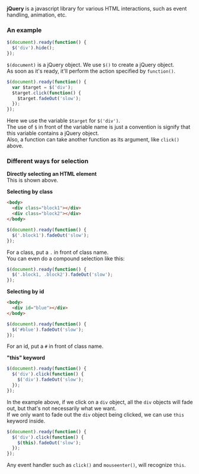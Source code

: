 **jQuery** is a javascript library for various HTML interactions, such as event handling, animation, etc.  

### An example 
```js
$(document).ready(function() {
  $('div').hide();
});
```
`$(document)` is a jQuery object. We use `$()` to create a jQuery object.  
As soon as it's ready, it'll perform the action specified by `function()`.  
```js
$(document).ready(function() {
  var $target = $('div');
  $target.click(function() {
    $target.fadeOut('slow');
  });
});
```
Here we use the variable `$target` for `$('div')`.  
The use of `$` in front of the variable name is just a convention is signify that this variable contains a jQuery object.  
Also, a function can take another function as its argument, like `click()` above.  

### Different ways for selection  
**Directly selecting an HTML element**  
This is shown above.  
  
**Selecting by class**  
```html
<body>
  <div class="block1"></div>
  <div class="block2"></div>  
</body>
```
```js
$(document).ready(function() {
  $('.block1').fadeOut('slow');
});
```
For a class, put a `.` in front of class name.  
You can even do a compound selection like this:  
```js
$(document).ready(function() {
  $('.block1, .block2').fadeOut('slow');
});
```

**Selecting by id**  
```html
<body>
  <div id="blue"></div>
</body>
```
```js
$(document).ready(function() {
  $('#blue').fadeOut('slow');
});
```
For an id, put a `#` in front of class name.  

**"this" keyword**  
```js
$(document).ready(function() {
  $('div').click(function() {
    $('div').fadeOut('slow');
  });
});
```
In the example above, if we click on a `div` object, all the `div` objects will fade out, but that's not necessarily what we want.  
If we only want to fade out the `div` object being clicked, we can use `this` keyword inside.  
```js
$(document).ready(function() {
  $('div').click(function() {
    $(this).fadeOut('slow');
  });
});
```
Any event handler such as `click()` and `mouseenter()`, will recognize `this`.
